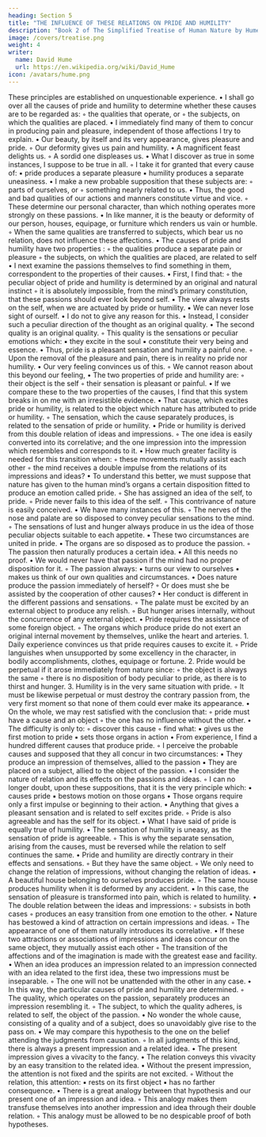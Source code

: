 ```yaml
---
heading: Section 5
title: "THE INFLUENCE OF THESE RELATIONS ON PRIDE AND HUMILITY"
description: "Book 2 of The Simplified Treatise of Human Nature by Hume"
image: /covers/treatise.png
weight: 4
writer:
  name: David Hume
  url: https://en.wikipedia.org/wiki/David_Hume
icon: /avatars/hume.png
---
```




These principles are established on unquestionable experience.
    • I shall go over all the causes of pride and humility to determine whether these causes are to be regarded as:
        ◦ the qualities that operate, or
        ◦ the subjects, on which the qualities are placed.
    • I immediately find many of them to concur in producing pain and pleasure, independent of those affections I try to explain.
    • Our beauty, by itself and its very appearance, gives pleasure and pride.
        ◦ Our deformity gives us pain and humility.
    • A magnificent feast delights us.
        ◦ A sordid one displeases us.
    • What I discover as true in some instances, I suppose to be true in all.
        ◦ I take it for granted that every cause of:
            ▪ pride produces a separate pleasure
            ▪ humility produces a separate uneasiness.
    • I make a new probable supposition that these subjects are:
        ◦ parts of ourselves, or
        ◦ something nearly related to us.
    • Thus, the good and bad qualities of our actions and manners constitute virtue and vice.
        ◦ These determine our personal character, than which nothing operates more strongly on these passions.
    • In like manner, it is the beauty or deformity of our person, houses, equipage, or furniture which renders us vain or humble.
        ◦ When the same qualities are transferred to subjects, which bear us no relation, does not influence these affections.
    • The causes of pride and humility have two properties :
        ◦ the qualities produce a separate pain or pleasure
        ◦ the subjects, on which the qualities are placed, are related to self
    • I next examine the passions themselves to find something in them, correspondent to the properties of their causes.
    • First, I find that:
        ◦ the peculiar object of pride and humility is determined by an original and natural instinct
        ◦ it is absolutely impossible, from the mind’s primary constitution, that these passions should ever look beyond self.
            ▪ The view always rests on the self, when we are actuated by pride or humility.
            ▪ We can never lose sight of ourself.
                • I do not to give any reason for this.
                • Instead, I consider such a peculiar direction of the thought as an original quality.
    • The second quality is an original quality.
        ◦ This quality is the sensations or peculiar emotions which:
            ▪ they excite in the soul
            ▪ constitute their very being and essence.
    • Thus, pride is a pleasant sensation and humility a painful one.
        ◦ Upon the removal of the pleasure and pain, there is in reality no pride nor humility.
    • Our very feeling convinces us of this.
        ◦ We cannot reason about this beyond our feeling,
    • The two properties of pride and humility are:
        ◦ their object is the self
        ◦ their sensation is pleasant or painful.
    • If we compare these to the two properties of the causes, I find that this system breaks in on me with an irresistible evidence.
    • That cause, which excites pride or humility, is related to the object which nature has attributed to pride or humility.
        ◦ The sensation, which the cause separately produces, is related to the sensation of pride or humility.
    • Pride or humility is derived from this double relation of ideas and impressions.
        ◦ The one idea is easily converted into its correlative; and the one impression into the impression which resembles and corresponds to it.
    • How much greater facility is needed for this transition when:
        ◦ these movements mutually assist each other
        ◦ the mind receives a double impulse from the relations of its impressions and ideas?
    • To understand this better, we must suppose that nature has given to the human mind’s organs a certain disposition fitted to produce an emotion called pride.
        ◦ She has assigned an idea of the self, to pride.
        ◦ Pride never fails to this idea of the self.
        ◦ This contrivance of nature is easily conceived.
    • We have many instances of this.
        ◦ The nerves of the nose and palate are so disposed to convey peculiar sensations to the mind.
        ◦ The sensations of lust and hunger always produce in us the idea of those peculiar objects suitable to each appetite.
            ▪ These two circumstances are united in pride.
    • The organs are so disposed as to produce the passion.
        ◦ The passion then naturally produces a certain idea.
    • All this needs no proof.
    • We would never have that passion if the mind had no proper disposition for it.
        ◦ The passion always:
            ▪ turns our view to ourselves
            ▪ makes us think of our own qualities and circumstances.
    • Does nature produce the passion immediately of herself?
        ◦ Or does must she be assisted by the cooperation of other causes?
    • Her conduct is different in the different passions and sensations.
        ◦ The palate must be excited by an external object to produce any relish.
        ◦ But hunger arises internally, without the concurrence of any external object.
    • Pride requires the assistance of some foreign object.
        ◦ The organs which produce pride do not exert an original internal movement by themselves, unlike the heart and arteries.
    1. Daily experience convinces us that pride requires causes to excite it.
        ◦ Pride languishes when unsupported by some excellency in the character, in bodily accomplishments, clothes, equipage or fortune.
    2. Pride would be perpetual if it arose immediately from nature since:
        ◦ the object is always the same
        ◦ there is no disposition of body peculiar to pride, as there is to thirst and hunger.
    3. Humility is in the very same situation with pride.
        ◦ It must be likewise perpetual or must destroy the contrary passion from, the very first moment so that none of them could ever make its appearance.
    • On the whole, we may rest satisfied with the conclusion that:
        ◦ pride must have a cause and an object
        ◦ the one has no influence without the other.
    • The difficulty is only to:
        ◦ discover this cause
        ◦ find what:
            ▪ gives us the first motion to pride
            ▪ sets those organs in action
    • From experience, I find a hundred different causes that produce pride.
        ◦ I perceive the probable causes and supposed that they all concur in two circumstances:
            ▪ They produce an impression of themselves, allied to the passion
            ▪ They are placed on a subject, allied to the object of the passion.
    • I consider the nature of relation and its effects on the passions and ideas.
        ◦ I can no longer doubt, upon these suppositions, that it is the very principle which:
            ▪ causes pride
            ▪ bestows motion on those organs
                • Those organs require only a first impulse or beginning to their action.
    • Anything that gives a pleasant sensation and is related to self excites pride.
        ◦ Pride is also agreeable and has the self for its object.
    • What I have said of pride is equally true of humility.
    • The sensation of humility is uneasy, as the sensation of pride is agreeable.
        ◦ This is why the separate sensation, arising from the causes, must be reversed while the relation to self continues the same.
    • Pride and humility are directly contrary in their effects and sensations.
        ◦ But they have the same object.
        ◦ We only need to change the relation of impressions, without changing the relation of ideas.
    • A beautiful house belonging to ourselves produces pride.
        ◦ The same house produces humility when it is deformed by any accident.
            ▪ In this case, the sensation of pleasure is transformed into pain, which is related to humility.
    • The double relation between the ideas and impressions:
        ◦ subsists in both cases
        ◦ produces an easy transition from one emotion to the other.
    • Nature has bestowed a kind of attraction on certain impressions and ideas.
        ◦ The appearance of one of them naturally introduces its correlative.
    • If these two attractions or associations of impressions and ideas concur on the same object, they mutually assist each other
        ◦ The transition of the affections and of the imagination is made with the greatest ease and facility.
    • When an idea produces an impression related to an impression connected with an idea related to the first idea, these two impressions must be inseparable.
        ◦ The one will not be unattended with the other in any case.
    • In this way, the particular causes of pride and humility are determined.
        ◦ The quality, which operates on the passion, separately produces an impression resembling it.
        ◦ The subject, to which the quality adheres, is related to self, the object of the passion.
    • No wonder the whole cause, consisting of a quality and of a subject, does so unavoidably give rise to the pass on.
    • We may compare this hypothesis to the one on the belief attending the judgments from causation.
        ◦ In all judgments of this kind, there is always a present impression and a related idea.
    • The present impression gives a vivacity to the fancy.
    • The relation conveys this vivacity by an easy transition to the related idea.
    • Without the present impression, the attention is not fixed and the spirits are not excited.
        ◦ Without the relation, this attention:
            ▪ rests on its first object
            ▪ has no farther consequence.
    • There is a great analogy between that hypothesis and our present one of an impression and idea.
        ◦ This analogy makes them transfuse themselves into another impression and idea through their double relation.
        ◦ This analogy must be allowed to be no despicable proof of both hypotheses.

